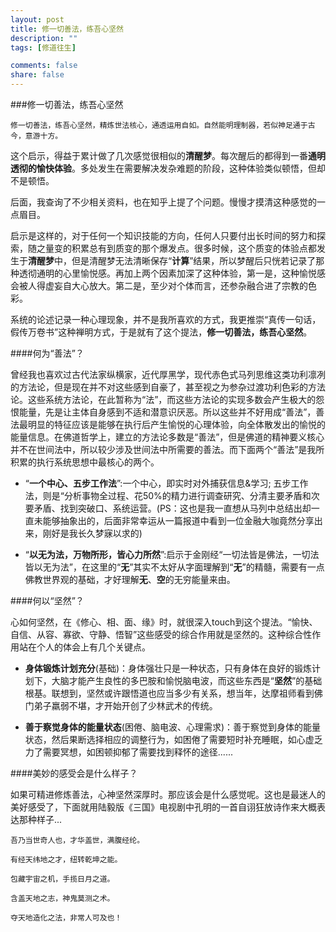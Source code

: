 ```yaml
---
layout: post
title: 修一切善法，练吾心坚然
description: ""
tags: [修道往生]

comments: false
share: false
---
```



###修一切善法，练吾心坚然

	修一切善法，练吾心坚然，精炼世法核心，通透运用自如。自然能明理制器，若似神足通于古今，意游十方。

这个启示，得益于累计做了几次感觉很相似的**清醒梦**。每次醒后的都得到一番**通明透彻的愉快体验**。多处发生在需要解决发杂难题的阶段，这种体验类似顿悟，但却不是顿悟。

后面，我查询了不少相关资料，也在知乎上提了个问题。慢慢才摸清这种感觉的一点眉目。

启示是这样的，对于任何一个知识技能的方向，任何人只要付出长时间的努力和探索，随之量变的积累总有到质变的那个爆发点。很多时候，这个质变的体验点都发生于**清醒梦**中，但是清醒梦无法清晰保存“**计算**”结果，所以梦醒后只恍若记录了那种透彻通明的心里愉悦感。再加上两个因素加深了这种体验，第一是，这种愉悦感会被人得虚妄自大心放大。第二是，至少对个体而言，还参杂融合进了宗教的色彩。

系统的论述记录一种心理现象，并不是我所喜欢的方式，我更推崇“真传一句话，假传万卷书”这种禅明方式，于是就有了这个提法，**修一切善法，练吾心坚然**。

####何为“善法”？

曾经我也喜欢过古代法家纵横家，近代厚黑学，现代赤色式马列思维这类功利凛冽的方法论，但是现在并不对这些感到自豪了，甚至视之为参杂过渡功利色彩的方法论。这些系统方法论，在此暂称为“法”，而这些方法论的实现多数会产生极大的怨恨能量，先是让主体自身感到不适和潜意识厌恶。所以这些并不好用成“善法”，善法最明显的特征应该是能够在执行后产生愉悦的心理体验，向全体散发出的愉悦的能量信息。在佛道哲学上，建立的方法论多数是“善法”，但是佛道的精神要义核心并不在世间法中，所以较少涉及世间法中所需要的善法。而下面两个“善法”是我所积累的执行系统思想中最核心的两个。

* “**一个中心、五步工作法**”:一个中心，即实时对外捕获信息&学习; 五步工作法，则是“分析事物全过程、花50%的精力进行调查研究、分清主要矛盾和次要矛盾、找到突破口、系统运营。(PS：这也是我一直想从马列中总结出却一直未能够抽象出的，后面非常幸运从一篇报道中看到一位金融大咖竟然分享出来，刚好是我长久梦寐以求的)

* “**以无为法，万物所形，皆心力所然**”:启示于金刚经“一切法皆是佛法，一切法皆以无为法”，在这里的“**无**”其实不太好从字面理解到“**无**”的精髓，需要有一点佛教世界观的基础，才好理解**无**、**空**的无穷能量来由。

####何以“坚然”？

心如何坚然，在《修心、相、面、缘》时，就很深入touch到这个提法。“愉快、自信、从容、寡欲、守静、悟智”这些感受的综合作用就是坚然的。这种综合性作用站在个人的体会上有几个关键点。

* **身体锻炼计划充分**(基础)：身体强壮只是一种状态，只有身体在良好的锻炼计划下，大脑才能产生良性的多巴胺和愉悦脑电波，而这些东西是“**坚然**”的基础根基。联想到，坚然或许跟悟道也应当多少有关系，想当年，达摩祖师看到佛门弟子羸弱不堪，才开始开创了少林武术的传统。

* **善于察觉身体的能量状态**(困倦、脑电波、心理需求)：善于察觉到身体的能量状态，然后果断选择相应的调整行为，如困倦了需要短时补充睡眠，如心虚乏力了需要冥想，如困顿抑郁了需要找到释怀的途径......

####美妙的感受会是什么样子？

如果可精进修炼善法，心神坚然深厚时。那应该会是什么感觉呢。这也是最迷人的美好感受了，下面就用陆毅版《三国》电视剧中孔明的一首自诩狂放诗作来大概表达那种样子...

	吾乃当世奇人也，才华盖世，满腹经纶。

	有经天纬地之才，纽转乾坤之能。

	包藏宇宙之机，手揽日月之道。

	含盖天地之志，神鬼莫测之术。

	夺天地造化之法，非常人可及也！
	